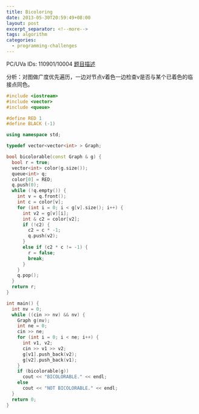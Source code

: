 ```yaml
---
title: Bicoloring
date: 2013-05-30T20:59:49+08:00
layout: post
excerpt_separator: <!--more-->
tags: algorithm
categories:
  - programming-challenges
---
```

PC/UVa IDs: 110901/10004 <a href="http://uva.onlinejudge.org/index.php?option=com_onlinejudge&#038;Itemid=8&#038;category=37&#038;page=show_problem&#038;problem=945" target="_blank">题目描述</a>

分析：对图做广度优先遍历，一边对节点v着色一边检查v是否与某个已着色的临接点同色。<!--more-->

```cpp
#include <iostream>
#include <vector>
#include <queue>

#define RED 1
#define BLACK (-1)

using namespace std;

typedef vector<vector<int> > Graph;

bool bicolorable(const Graph & g) {
  bool r = true;
  vector<int> color(g.size());
  queue<int> q;
  color[0] = RED;
  q.push(0);
  while (!q.empty()) {
    int v = q.front();
    int c = color[v];
    for (int i = 0; i < g[v].size(); i++) {
      int v2 = g[v][i];
      int & c2 = color[v2];
      if (!c2) {
        c2 = c * -1;
        q.push(v2);
      }
      else if (c2 * c != -1) {
        r = false;
        break;
      }
    }
    q.pop();
  }
  return r;
}

int main() {
  int nv = 0;
  while ((cin >> nv) && nv) {
    Graph g(nv);
    int ne = 0;
    cin >> ne;
    for (int i = 0; i < ne; i++) {
      int v1, v2;
      cin >> v1 >> v2;
      g[v1].push_back(v2);
      g[v2].push_back(v1);
    }
    if (bicolorable(g))
      cout << "BICOLORABLE." << endl;
    else
      cout << "NOT BICOLORABLE." << endl;
  }
  return 0;
}
```

